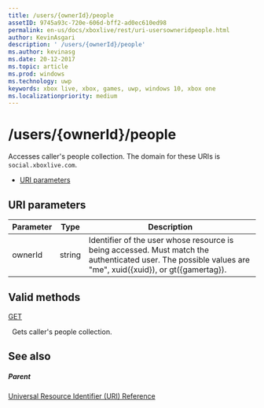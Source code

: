```yaml
---
title: /users/{ownerId}/people
assetID: 9745a93c-720e-606d-bff2-ad0ec610ed98
permalink: en-us/docs/xboxlive/rest/uri-usersowneridpeople.html
author: KevinAsgari
description: ' /users/{ownerId}/people'
ms.author: kevinasg
ms.date: 20-12-2017
ms.topic: article
ms.prod: windows
ms.technology: uwp
keywords: xbox live, xbox, games, uwp, windows 10, xbox one
ms.localizationpriority: medium
---
```



# /users/{ownerId}/people
Accesses caller's people collection. 
The domain for these URIs is `social.xboxlive.com`.
 
  * [URI parameters](#ID4EV)
 
<a id="ID4EV"></a>

 
## URI parameters
 
| Parameter| Type| Description| 
| --- | --- | --- | 
| ownerId| string| Identifier of the user whose resource is being accessed. Must match the authenticated user. The possible values are "me", xuid({xuid}), or gt({gamertag}).| 
  
<a id="ID4EOB"></a>

 
## Valid methods

[GET](uri-usersowneridpeopleget.md)

&nbsp;&nbsp;Gets caller's people collection.
 
<a id="ID4EYB"></a>

 
## See also
 
<a id="ID4E1B"></a>

 
##### Parent 

[Universal Resource Identifier (URI) Reference](../atoc-xboxlivews-reference-uris.md)

   